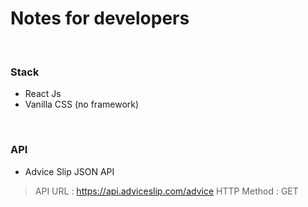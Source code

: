 # Notes for developers

<br>

### Stack
* React Js
* Vanilla CSS (no framework)

<br>

### API 
* Advice Slip JSON API
> API URL : https://api.adviceslip.com/advice
> HTTP Method : GET
